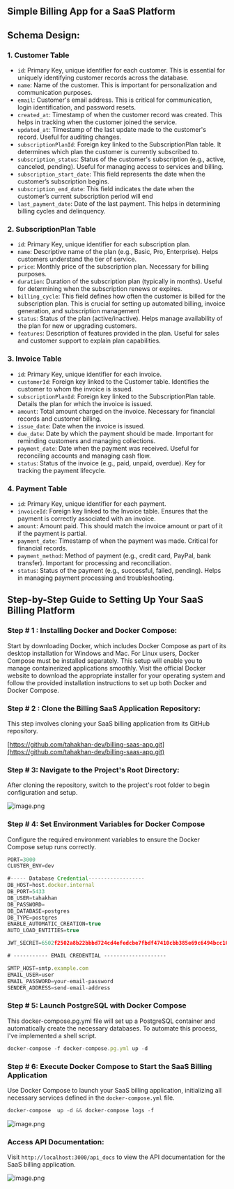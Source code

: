 ## **Simple Billing App for a SaaS Platform**

## **Schema Design:**

### 1. Customer Table

- `id`: Primary Key, unique identifier for each customer. This is essential for uniquely identifying customer records across the database.
- `name`: Name of the customer. This is important for personalization and communication purposes.
- `email`: Customer's email address. This is critical for communication, login identification, and password resets.
- `created_at`: Timestamp of when the customer record was created. This helps in tracking when the customer joined the service.
- `updated_at`: Timestamp of the last update made to the customer's record. Useful for auditing changes.
- `subscriptionPlanId`: Foreign key linked to the SubscriptionPlan table. It determines which plan the customer is currently subscribed to.
- `subscription_status`: Status of the customer's subscription (e.g., active, canceled, pending). Useful for managing access to services and billing.
- `subscription_start_date`: This field represents the date when the customer’s subscription begins.
- `subscription_end_date`: This field indicates the date when the customer’s current subscription period will end
- `last_payment_date`: Date of the last payment. This helps in determining billing cycles and delinquency.

### 2. SubscriptionPlan Table

- `id`: Primary Key, unique identifier for each subscription plan.
- `name`: Descriptive name of the plan (e.g., Basic, Pro, Enterprise). Helps customers understand the tier of service.
- `price`: Monthly price of the subscription plan. Necessary for billing purposes.
- `duration`: Duration of the subscription plan (typically in months). Useful for determining when the subscription renews or expires.
- `billing_cycle`: This field defines how often the customer is billed for the subscription plan. This is crucial for setting up automated billing, invoice generation, and subscription management
- `status`: Status of the plan (active/inactive). Helps manage availability of the plan for new or upgrading customers.
- `features`: Description of features provided in the plan. Useful for sales and customer support to explain plan capabilities.

### 3. Invoice Table

- `id`: Primary Key, unique identifier for each invoice.
- `customerId`: Foreign key linked to the Customer table. Identifies the customer to whom the invoice is issued.
- `subscriptionPlanId`: Foreign key linked to the SubscriptionPlan table. Details the plan for which the invoice is issued.
- `amount`: Total amount charged on the invoice. Necessary for financial records and customer billing.
- `issue_date`: Date when the invoice is issued.
- `due_date`: Date by which the payment should be made. Important for reminding customers and managing collections.
- `payment_date`: Date when the payment was received. Useful for reconciling accounts and managing cash flow.
- `status`: Status of the invoice (e.g., paid, unpaid, overdue). Key for tracking the payment lifecycle.

### 4. Payment Table

- `id`: Primary Key, unique identifier for each payment.
- `invoiceId`: Foreign key linked to the Invoice table. Ensures that the payment is correctly associated with an invoice.
- `amount`: Amount paid. This should match the invoice amount or part of it if the payment is partial.
- `payment_date`: Timestamp of when the payment was made. Critical for financial records.
- `payment_method`: Method of payment (e.g., credit card, PayPal, bank transfer). Important for processing and reconciliation.
- `status`: Status of the payment (e.g., successful, failed, pending). Helps in managing payment processing and troubleshooting.

## **Step-by-Step Guide to Setting Up Your SaaS Billing Platform**

### Step # 1 : Installing Docker and Docker Compose:

Start by downloading Docker, which includes Docker Compose as part of its desktop installation for Windows and Mac. For Linux users, Docker Compose must be installed separately. This setup will enable you to manage containerized applications smoothly. Visit the official Docker website to download the appropriate installer for your operating system and follow the provided installation instructions to set up both Docker and Docker Compose.

### Step # 2 : Clone the Billing SaaS Application Repository:

This step involves cloning your SaaS billing application from its GitHub repository.

[https://github.com/tahakhan-dev/billing-saas-app.git](https://github.com/tahakhan-dev/billing-saas-app.git)

### Step # 3: Navigate to the Project's Root Directory:

After cloning the repository, switch to the project's root folder to begin configuration and setup.

![image.png](src/public/images/markdown/image.png)

### Step # 4: Set Environment Variables for Docker Compose

Configure the required environment variables to ensure the Docker Compose setup runs correctly.

```jsx
PORT=3000
CLUSTER_ENV=dev

#----- Database Credential------------------
DB_HOST=host.docker.internal
DB_PORT=5433
DB_USER=tahakhan
DB_PASSWORD=
DB_DATABASE=postgres
DB_TYPE=postgres
ENABLE_AUTOMATIC_CREATION=true
AUTO_LOAD_ENTITIES=true

JWT_SECRET=6502f2502a8b22bbbd724cd4efedcbe7fbdf47410cbb385e69c6494bcc107ea7

# ----------- EMAIL CREDENTIAL --------------------

SMTP_HOST=smtp.example.com
EMAIL_USER=user
EMAIL_PASSWORD=your-email-password
SENDER_ADDRESS=send-email-address
```

### Step # 5: Launch PostgreSQL with Docker Compose

This docker-compose.pg.yml file will set up a PostgreSQL container and automatically create the necessary databases. To automate this process, I've implemented a shell script.

```jsx
docker-compose -f docker-compose.pg.yml up -d
```

### Step # 6: Execute Docker Compose to Start the SaaS Billing Application

Use Docker Compose to launch your SaaS billing application, initializing all necessary services defined in the `docker-compose.yml` file.

```jsx
docker-compose  up -d && docker-compose logs -f
```

![image.png](src/public/images/markdown/image%201.png)

### Access API Documentation:

Visit `http://localhost:3000/api_docs` to view the API documentation for the SaaS billing application.

![image.png](src/public/images/markdown/image%204.png)

